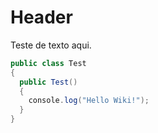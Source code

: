 <!-- TITLE: Home -->
<!-- SUBTITLE: Um resumo rápido da Wiki -->

# Header
Teste de texto aqui.



```csharp
public class Test
{
  public Test()
  {
    console.log("Hello Wiki!");
  }
}
```
